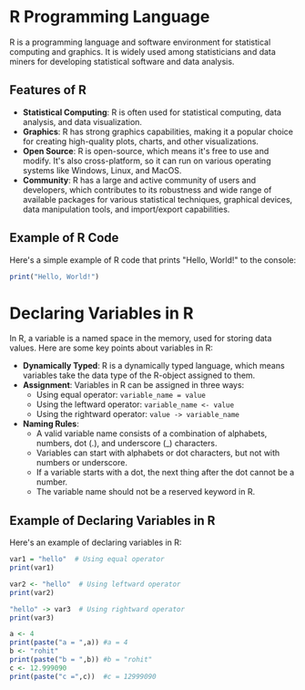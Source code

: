 # R Programming Language

R is a programming language and software environment for statistical computing and graphics. It is widely used among statisticians and data miners for developing statistical software and data analysis.

## Features of R

- **Statistical Computing**: R is often used for statistical computing, data analysis, and data visualization.
- **Graphics**: R has strong graphics capabilities, making it a popular choice for creating high-quality plots, charts, and other visualizations.
- **Open Source**: R is open-source, which means it's free to use and modify. It's also cross-platform, so it can run on various operating systems like Windows, Linux, and MacOS.
- **Community**: R has a large and active community of users and developers, which contributes to its robustness and wide range of available packages for various statistical techniques, graphical devices, data manipulation tools, and import/export capabilities.

## Example of R Code

Here's a simple example of R code that prints "Hello, World!" to the console:

```r
print("Hello, World!")
```
# Declaring Variables in R

In R, a variable is a named space in the memory, used for storing data values. Here are some key points about variables in R:

- **Dynamically Typed**: R is a dynamically typed language, which means variables take the data type of the R-object assigned to them.
- **Assignment**: Variables in R can be assigned in three ways:
    * Using equal operator: `variable_name = value`
    * Using the leftward operator: `variable_name <- value`
    * Using the rightward operator: `value -> variable_name`
- **Naming Rules**:
    * A valid variable name consists of a combination of alphabets, numbers, dot (.), and underscore (_) characters.
    * Variables can start with alphabets or dot characters, but not with numbers or underscore.
    * If a variable starts with a dot, the next thing after the dot cannot be a number.
    * The variable name should not be a reserved keyword in R.

## Example of Declaring Variables in R

Here's an example of declaring variables in R:

```r
var1 = "hello"  # Using equal operator
print(var1)

var2 <- "hello"  # Using leftward operator
print(var2)

"hello" -> var3  # Using rightward operator
print(var3)

```
```r
a <- 4
print(paste("a = ",a)) #a = 4
b <- "rohit"
print(paste("b = ",b)) #b = "rohit"
c <- 12.999090
print(paste("c =",c))  #c = 12999090
```
